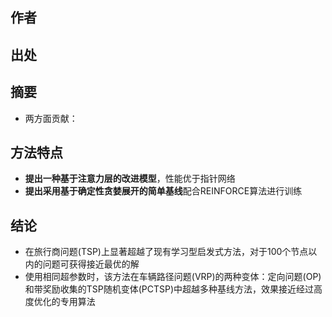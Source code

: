 ## 作者
## 出处
## 摘要
* 两方面贡献：
## 方法特点

- **提出一种基于注意力层的改进模型**，性能优于指针网络
- **提出采用基于确定性贪婪展开的简单基线**配合REINFORCE算法进行训练

## 结论

- 在旅行商问题(TSP)上显著超越了现有学习型启发式方法，对于100个节点以内的问题可获得接近最优的解
- 使用相同超参数时，该方法在车辆路径问题(VRP)的两种变体：定向问题(OP)和带奖励收集的TSP随机变体(PCTSP)中超越多种基线方法，效果接近经过高度优化的专用算法


